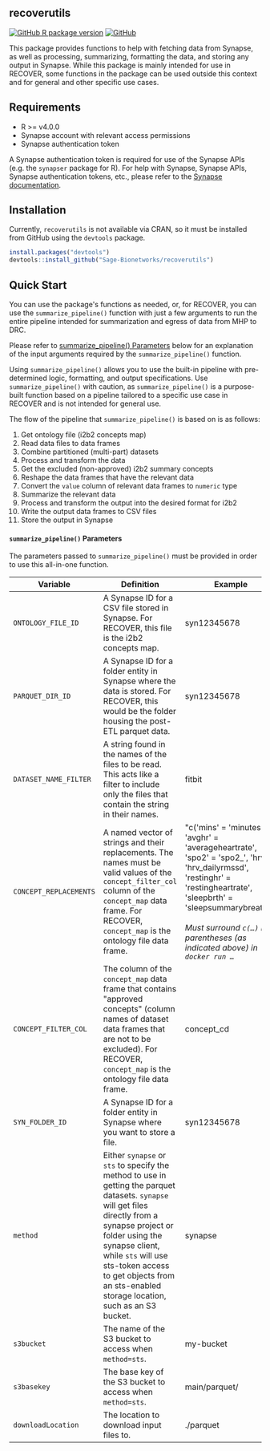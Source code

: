 ## recoverutils

[![GitHub R package version](https://img.shields.io/github/r-package/v/sage-bionetworks/recoverutils?label=R%20Package%20Version)](DESCRIPTION)
[![GitHub](https://img.shields.io/github/license/sage-bionetworks/recoverutils)](LICENSE.md)

This package provides functions to help with fetching data from Synapse, as well as processing, summarizing, formatting the data, and storing any output in Synapse. While this package is mainly intended for use in RECOVER, some functions in the package can be used outside this context and for general and other specific use cases.

## Requirements

-   R >= v4.0.0
-   Synapse account with relevant access permissions
-   Synapse authentication token

A Synapse authentication token is required for use of the Synapse APIs (e.g. the `synapser` package for R). For help with Synapse, Synapse APIs, Synapse authentication tokens, etc., please refer to the [Synapse documentation](https://help.synapse.org/docs/).

## Installation

Currently, `recoverutils` is not available via CRAN, so it must be installed from GitHub using the `devtools` package.

```R
install.packages("devtools")
devtools::install_github("Sage-Bionetworks/recoverutils")
```

## Quick Start

You can use the package's functions as needed, or, for RECOVER, you can use the `summarize_pipeline()` function with just a few arguments to run the entire pipeline intended for summarization and egress of data from MHP to DRC.

Please refer to [summarize_pipeline() Parameters](#summarize_pipeline-parameters) below for an explanation of the input arguments required by the `summarize_pipeline()` function.

Using `summarize_pipeline()` allows you to use the built-in pipeline with pre-determined logic, formatting, and output specifications. Use `summarize_pipeline()` with caution, as `summarize_pipeline()` is a purpose-built function based on a pipeline tailored to a specific use case in RECOVER and is not intended for general use.

The flow of the pipeline that `summarize_pipeline()` is based on is as follows:

1. Get ontology file (i2b2 concepts map)
2. Read data files to data frames
3. Combine partitioned (multi-part) datasets
4. Process and transform the data
5. Get the excluded (non-approved) i2b2 summary concepts
6. Reshape the data frames that have the relevant data
7. Convert the `value` column of relevant data frames to `numeric` type
8. Summarize the relevant data
9. Process and transform the output into the desired format for i2b2
10. Write the output data frames to CSV files
11. Store the output in Synapse

#### `summarize_pipeline()` Parameters

The parameters passed to `summarize_pipeline()` must be provided in order to use this all-in-one function.

Variable | Definition | Example
---|---|---
| `ONTOLOGY_FILE_ID` | A Synapse ID for a CSV file stored in Synapse. For RECOVER, this file is the i2b2 concepts map. | syn12345678
| `PARQUET_DIR_ID` | A Synapse ID for a folder entity in Synapse where the data is stored. For RECOVER, this would be the folder housing the post-ETL parquet data. | syn12345678
| `DATASET_NAME_FILTER`  | A string found in the names of the files to be read. This acts like a filter to include only the files that contain the string in their names. | fitbit
| `CONCEPT_REPLACEMENTS` | A named vector of strings and their replacements. The names must be valid values of the `concept_filter_col` column of the `concept_map` data frame. For RECOVER, `concept_map` is the ontology file data frame. | "c('mins' = 'minutes', 'avghr' = 'averageheartrate', 'spo2' = 'spo2\_', 'hrv' = 'hrv_dailyrmssd', 'restinghr' = 'restingheartrate', 'sleepbrth' = 'sleepsummarybreath')" <br><br> *Must surround `c(…)` in parentheses (as indicated above) in `docker run …`*
| `CONCEPT_FILTER_COL` | The column of the `concept_map` data frame that contains "approved concepts" (column names of dataset data frames that are not to be excluded). For RECOVER, `concept_map` is the ontology file data frame. | concept_cd
| `SYN_FOLDER_ID` | A Synapse ID for a folder entity in Synapse where you want to store a file. | syn12345678
| `method` | Either `synapse` or `sts` to specify the method to use in getting the parquet datasets. `synapse` will get files directly from a synapse project or folder using the synapse client, while `sts` will use sts-token access to get objects from an sts-enabled storage location, such as an S3 bucket. | synapse
| `s3bucket` | The name of the S3 bucket to access when `method=sts`. | my-bucket
| `s3basekey` | The base key of the S3 bucket to access when `method=sts`. | main/parquet/
| `downloadLocation` | The location to download input files to. | ./parquet
